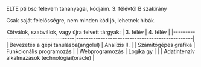 ELTE pti bsc félévem tananyagai, kódjaim.
3. félévtől B szakirány

Csak saját felelősségre, nem minden kód jó, lehetnek hibák.

Kötválok, szabválok, vagy újra felvett tárgyak:
| 3. félév                            | 4. félév                                       |
|-------------------------------------|------------------------------------------------|
| Bevezetés a gépi tanulásba(angolul) | Analízis II.                                   |
| Számítógépes grafika                | Funkcionális programozás                       |
| Webprogramozás                      | Logika gy                                      |
|                                     | Adatintenzív alkalmazások technológiái(oracle) |
